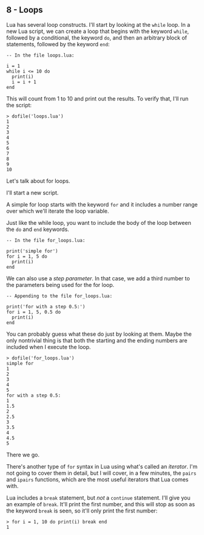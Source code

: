 ## 8 - Loops

<!-- 7.1 While loops -->

Lua has several loop constructs.
I'll start by looking at the `while` loop.
In a new Lua script, we can create a loop that
begins with the keyword `while`,
followed by a conditional, the keyword `do`,
and then an arbitrary block of statements, followed by
the keyword `end`:

    -- In the file loops.lua:

    i = 1
    while i <= 10 do
      print(i)
      i = i + 1
    end

This will count from 1 to 10 and print out the results.
To verify that, I'll run the script:

    > dofile('loops.lua')
    1
    2
    3
    4
    5
    6
    7
    8
    9
    10

<!-- 7.2 For loops -->

Let's talk about for loops.

I'll start a new script.

A simple for loop starts with the keyword `for`
and it includes a number range over which we'll iterate
the loop variable.

Just like the while loop, you want to include the body of the
loop between the `do` and `end` keywords.

    -- In the file for_loops.lua:

    print('simple for')
    for i = 1, 5 do
      print(i)
    end

We can also use a *step parameter*.
In that case, we add a third number to the parameters
being used for the for loop.

    -- Appending to the file for_loops.lua:

    print('for with a step 0.5:')
    for i = 1, 5, 0.5 do
      print(i)
    end

You can probably guess what these do just by looking at them.
Maybe the only nontrivial thing is that both the starting and the
ending numbers are included when I execute the loop.

    > dofile('for_loops.lua')
    simple for
    1
    2
    3
    4
    5
    for with a step 0.5:
    1
    1.5
    2
    2.5
    3
    3.5
    4
    4.5
    5

There we go.

There's another type of `for` syntax in Lua using what's called an
*iterator*.
I'm not going to cover them in detail, but I will cover, in a few
minutes,
the `pairs` and `ipairs` functions,
which are the most useful iterators that Lua comes with.

<!-- 7.3 The break statement -->

Lua includes a `break` statement, but *not* a `continue` statement.
I'll give you an example of `break`.
It'll print the first number, and this will stop as soon as the keyword
`break` is seen, so it'll only print the first number:

    > for i = 1, 10 do print(i) break end
    1
